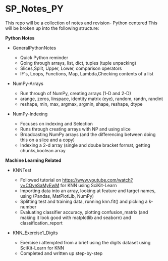 # SP_Notes_PY
This repo will be a collection of notes and revision- Python centered
This will be broken up into the following structure:

<b> Python Notes </b>
  
 - GeneralPythonNotes
   - Quick Python reminder
   - Going through arrays, list, dict, tuples (tuple unpacking)
   - Slices,Split, Upper, Lower, comparison operators
   - IF's, Loops, Functions, Map, Lambda,Checking contents of a list

-  NumPy-Arrays
    - Run through of NumPy, creating arrays (1-D and 2-D)
   - arange, zeros, linspace, identity matrix (eye), random, randn, randint
   - reshape, min, max, argmax, argmin, shape, reshape, dtype

- NumPy-Indexing
  - Focuses on indexing and Selection
  - Runs through creating arrays with NP and using slice
  - Broadcasting NumPy arrays (and the differencing between doing this on a slice and a copy)
  - Indexing a 2-d array (single and doube bracket format, getting chunks,boolean array

<b> Machine Learning Related </b>
- KNNTest
    -   Followed tutorial on https://www.youtube.com/watch?v=CQveSaMyEwM for KNN using SciKit-Learn
    -   Importing data into an array, looking at feature and target names, using (Pandas, MatPlotLib, NumPy)
    -   Splitting test and training data, running knn.fit() and picking a k-number
    -   Evaluating classifier accuracy, plotting confusion_matrix (and making it look good with matplotlib and seaborn) and classification_report

- KNN_Exercise1_Digits
   - Exercise i attempted from a brief using the digits dataset using SciKit-Learn for KNN
   - Completed and written up step-by-step
